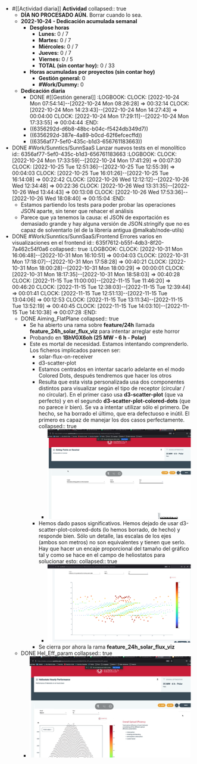 - #[[Actividad diaria]] **Actividad**
  collapsed:: true
  - **DÍA NO PROCESADO AÚN.** Borrar cuando lo sea.
  - **2022-10-24 - Dedicación acumulada semanal**
    - **Desglose horas**
      - **Lunes:** 0 / 7
      - **Martes:** 0 / 7
      - **Miércoles:** 0 / 7
      - **Jueves:** 0 / 7
      - **Viernes:** 0 / 5
      - **TOTAL (sin contar hoy):** 0 / 33
    - **Horas acumuladas por proyectos (sin contar hoy)**
      - **Gestión general:** 0
      - **#Work/Dummy:** 0
  - **Dedicación diaria**
    - DONE #[[Gestión general]]
      :LOGBOOK:
      CLOCK: [2022-10-24 Mon 07:54:14]--[2022-10-24 Mon 08:26:28] =>  00:32:14
      CLOCK: [2022-10-24 Mon 14:23:43]--[2022-10-24 Mon 14:27:43] =>  00:04:00
      CLOCK: [2022-10-24 Mon 17:29:11]--[2022-10-24 Mon 17:33:55] =>  00:04:44
      :END:
    - ((6356292d-d6b8-48bc-b04c-f5424db349d7))
    - ((6356292d-387e-4a89-b0cd-62f6efcecffd))
    - ((6356af77-5ef0-435c-b1d3-656761183663))
- DONE #Work/Sunntics/SunnSaaS Lanzar nuevos tests en el monolítico
  id:: 6356af77-5ef0-435c-b1d3-656761183663
  :LOGBOOK:
  CLOCK: [2022-10-24 Mon 17:33:59]--[2022-10-24 Mon 17:41:29] =>  00:07:30
  CLOCK: [2022-10-25 Tue 12:51:36]--[2022-10-25 Tue 12:55:39] =>  00:04:03
  CLOCK: [2022-10-25 Tue 16:01:26]--[2022-10-25 Tue 16:14:08] =>  00:22:42
  CLOCK: [2022-10-26 Wed 12:12:12]--[2022-10-26 Wed 12:34:48] =>  00:22:36
  CLOCK: [2022-10-26 Wed 13:31:35]--[2022-10-26 Wed 13:44:43] =>  00:13:08
  CLOCK: [2022-10-26 Wed 17:53:36]--[2022-10-26 Wed 18:08:40] =>  00:15:04
  :END:
  - Estamos partiendo los tests para poder probar las operaciones JSON aparte, sin tener que rehacer el análisis
  - Parece que ya tenemos la causa: el JSON de exportación es demasiado grande y hay alguna versión de JSON.stringify que no es capaz de solventarlo (el de la librería antigua @malkab/node-utils)
- DONE #Work/Sunntics/SunnSaaS/Frontend Errores varios en visualizaciones en el frontend
  id:: 635f7612-b55f-4db3-8f20-7a462c54f0a6
  collapsed:: true
  :LOGBOOK:
  CLOCK: [2022-10-31 Mon 16:06:48]--[2022-10-31 Mon 16:10:51] =>  00:04:03
  CLOCK: [2022-10-31 Mon 17:18:07]--[2022-10-31 Mon 17:58:28] =>  00:40:21
  CLOCK: [2022-10-31 Mon 18:00:28]--[2022-10-31 Mon 18:00:29] =>  00:00:01
  CLOCK: [2022-10-31 Mon 18:17:35]--[2022-10-31 Mon 18:58:03] =>  00:40:28
  CLOCK: [2022-11-15 Tue 11:00:00]--[2022-11-15 Tue 11:46:20] =>  00:46:20
  CLOCK: [2022-11-15 Tue 12:38:03]--[2022-11-15 Tue 12:39:44] =>  00:01:41
  CLOCK: [2022-11-15 Tue 12:51:13]--[2022-11-15 Tue 13:04:06] =>  00:12:53
  CLOCK: [2022-11-15 Tue 13:11:34]--[2022-11-15 Tue 13:52:19] =>  00:40:45
  CLOCK: [2022-11-15 Tue 14:03:10]--[2022-11-15 Tue 14:10:38] =>  00:07:28
  :END:
  - DONE Aiming_FlatPlane
    collapsed:: true
    - Se ha abierto una rama sobre **feature/24h** llamada **feature_24h_solar_flux_viz** para intentar arreglar este horror
    - Probando en **1BhVGX6oh (25 MW - 6 h - Polar)**
    - Este es mortal de necesidad. Estamos intentando comprenderlo. Los ficheros implicados parecen ser:
      - solar-flux-on-receiver
      - d3-scatter-plot
      - Estamos centrados en intentar sacarlo adelante en el modo Colored Dots, después tendremos que hacer los otros
      - Resulta que esta vista personalizada usa dos componentes distintos para visualizar según el tipo de receptor (circular / no circular). En el primer caso usa **d3-scatter-plot** (que va perfecto) y en el segundo **d3-scatter-plot-colored-dots** (que no parece ir bien). Se va a intentar utilizar sólo el primero. De hecho, se ha borrado el último, que era defectuoso e inútil. El primero es capaz de manejar los dos casos perfectamente.
        collapsed:: true
        - ![Screenshot from 2022-10-24 10-36-03.png](../assets/Screenshot_from_2022-10-24_10-36-03_1666625481951_0.png)
      - Hemos dado pasos significativos. Hemos dejado de usar d3-scatter-plot-colored-dots (lo hemos borrado, de hecho) y responde bien. Sólo un detalle, las escalas de los ejes (ambos son metros) no son equivalentes y tienen que serlo. Hay que hacer un encaje proporcional del tamaño del gráfico tal y como se hace en el campo de heliostatos para solucionar esto:
        collapsed:: true
        - ![Screenshot from 2022-11-15 13-42-14.png](../assets/Screenshot_from_2022-11-15_13-42-14_1668516729658_0.png)
      - Se cierra por ahora la rama **feature_24h_solar_flux_viz**
  - DONE Hel_Eff_param
    collapsed:: true
    - ![Screenshot from 2022-10-24 10-37-06.png](../assets/Screenshot_from_2022-10-24_10-37-06_1666625514941_0.png)